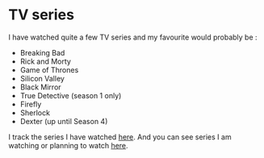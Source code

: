 # TV series

I have watched quite a few TV series and my favourite would probably be : 

- Breaking Bad
- Rick and Morty
- Game of Thrones
- Silicon Valley
- Black Mirror
- True Detective (season 1 only)
- Firefly
- Sherlock 
- Dexter (up until Season 4)

I track the series I have watched [here](https://trakt.tv/users/nikivi/). And you can see series I am watching or planning to watch [here](https://my.mindnode.com/4LzYV6VP45QhdDW7acxxxt7iFrfJbjR7CKz2GQat).
